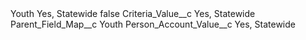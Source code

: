 <?xml version="1.0" encoding="UTF-8"?>
<CustomMetadata xmlns="http://soap.sforce.com/2006/04/metadata" xmlns:xsi="http://www.w3.org/2001/XMLSchema-instance" xmlns:xsd="http://www.w3.org/2001/XMLSchema">
    <label>Youth Yes, Statewide</label>
    <protected>false</protected>
    <values>
        <field>Criteria_Value__c</field>
        <value xsi:type="xsd:string">Yes, Statewide</value>
    </values>
    <values>
        <field>Parent_Field_Map__c</field>
        <value xsi:type="xsd:string">Youth</value>
    </values>
    <values>
        <field>Person_Account_Value__c</field>
        <value xsi:type="xsd:string">Yes, Statewide</value>
    </values>
</CustomMetadata>
